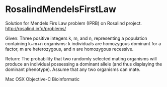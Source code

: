RosalindMendelsFirstLaw
=======================

Solution for Mendels Firs Law problem (IPRB) on Rosalind project.
http://rosalind.info/problems/

Given: Three positive integers k, m, and n, representing a population containing k+m+n organisms: k individuals are homozygous dominant for a factor, m are heterozygous, and n are homozygous recessive.

Return: The probability that two randomly selected mating organisms will produce an individual possessing a dominant allele (and thus displaying the dominant phenotype). Assume that any two organisms can mate.

Mac OSX
Objective-C
Bioinformatic